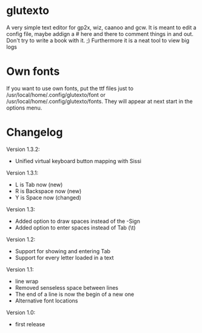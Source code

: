 glutexto
========

A very simple text editor for gp2x, wiz, caanoo and gcw. It is meant to edit a
config file, maybe addign a # here and there to comment things in and out. Don't
try to write a book with it. ;)
Furthermore it is a neat tool to view big logs

Own fonts
=========
If you want to use own fonts, put the ttf files just to
/usr/local/home/.config/glutexto/font or /usr/local/home/.config/glutexto/fonts.
They will appear at next start in the options menu.

Changelog
=========

Version 1.3.2:
* Unified virtual keyboard button mapping with Sissi

Version 1.3.1:
* L is Tab now (new)
* R is Backspace now (new)
* Y is Space now (changed)

Version 1.3:
* Added option to draw spaces instead of the <Tab>-Sign
* Added option to enter spaces instead of Tab (\t)

Version 1.2:
* Support for showing and entering Tab
* Support for every letter loaded in a text

Version 1.1:
* line wrap
* Removed senseless space between lines
* The end of a line is now the begin of a new one
* Alternative font locations

Version 1.0:
* first release
